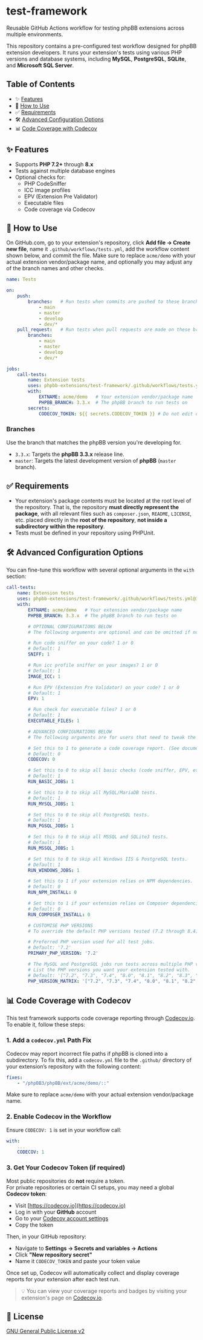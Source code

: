 # test-framework

Reusable GitHub Actions workflow for testing phpBB extensions across multiple environments.

This repository contains a pre-configured test workflow designed for phpBB extension developers. It runs your extension's tests using various PHP versions and database systems, including **MySQL**, **PostgreSQL**, **SQLite**, and **Microsoft SQL Server**.

## Table of Contents

- ✨ [Features](#-features)
- 🚀 [How to Use](#-how-to-use)
- ✅ [Requirements](#-requirements)
- 🛠 [Advanced Configuration Options](#-advanced-configuration-options)
- 📊 [Code Coverage with Codecov](#-code-coverage-with-codecov)

## ✨ Features

- Supports **PHP 7.2+** through **8.x**
- Tests against multiple database engines
- Optional checks for:
  - PHP CodeSniffer
  - ICC image profiles
  - EPV (Extension Pre Validator)
  - Executable files
  - Code coverage via Codecov

## 🚀 How to Use

On GitHub.com, go to your extension's repository, click **Add file → Create new file**, name it `.github/workflows/tests.yml`, add the workflow content shown below, and commit the file. Make sure to replace `acme/demo` with your actual extension vendor/package name, and optionally you may adjust any of the branch names and other checks.

```yaml
name: Tests

on:
    push:
        branches:   # Run tests when commits are pushed to these branches in your repo
            - main
            - master
            - develop
            - dev/*
    pull_request:   # Run tests when pull requests are made on these branches in your repo
        branches:
            - main
            - master
            - develop
            - dev/*

jobs:
    call-tests:
        name: Extension tests
        uses: phpbb-extensions/test-framework/.github/workflows/tests.yml@3.3.x  # Must match PHPBB_BRANCH
        with:
            EXTNAME: acme/demo   # Your extension vendor/package name
            PHPBB_BRANCH: 3.3.x  # The phpBB branch to run tests on
        secrets:
            CODECOV_TOKEN: ${{ secrets.CODECOV_TOKEN }} # Do not edit or remove this
```

### Branches

Use the branch that matches the phpBB version you're developing for.

- `3.3.x`: Targets the **phpBB 3.3.x** release line.
- `master`: Targets the latest development version of **phpBB** (`master` branch).

## ✅ Requirements

- Your extension's package contents must be located at the root level of the repository. That is, the repository **must directly represent the package**, with all relevant files such as `composer.json`, `README`, `LICENSE`, etc. placed directly in the **root of the repository**, **not inside a subdirectory within the repository**.
- Tests must be defined in your repository using PHPUnit.

## 🛠 Advanced Configuration Options

You can fine-tune this workflow with several optional arguments in the `with` section:

```yaml
call-tests:
    name: Extension tests
    uses: phpbb-extensions/test-framework/.github/workflows/tests.yml@3.3.x
    with:
        EXTNAME: acme/demo   # Your extension vendor/package name
        PHPBB_BRANCH: 3.3.x  # The phpBB branch to run tests on

        # OPTIONAL CONFIGURATIONS BELOW
        # The following arguments are optional and can be omitted if not needed.

        # Run code sniffer on your code? 1 or 0
        # Default: 1
        SNIFF: 1

        # Run icc profile sniffer on your images? 1 or 0
        # Default: 1
        IMAGE_ICC: 1

        # Run EPV (Extension Pre Validator) on your code? 1 or 0
        # Default: 1
        EPV: 1

        # Run check for executable files? 1 or 0
        # Default: 1
        EXECUTABLE_FILES: 1

        # ADVANCED CONFIGURATIONS BELOW
        # The following arguments are for users that need to tweak the workflow.

        # Set this to 1 to generate a code coverage report. (See documentation below.)
        # Default: 0
        CODECOV: 0

        # Set this to 0 to skip all basic checks (code sniffer, EPV, etc.)
        # Default: 1
        RUN_BASIC_JOBS: 1

        # Set this to 0 to skip all MySQL/MariaDB tests.
        # Default: 1
        RUN_MYSQL_JOBS: 1

        # Set this to 0 to skip all PostgreSQL tests.
        # Default: 1
        RUN_PGSQL_JOBS: 1

        # Set this to 0 to skip all MSSQL and SQLite3 tests.
        # Default: 1
        RUN_MSSQL_JOBS: 1

        # Set this to 0 to skip all Windows IIS & PostgreSQL tests.
        # Default: 1
        RUN_WINDOWS_JOBS: 1

        # Set this to 1 if your extension relies on NPM dependencies.
        # Default: 0
        RUN_NPM_INSTALL: 0

        # Set this to 1 if your extension relies on Composer dependencies.
        # Default: 0
        RUN_COMPOSER_INSTALL: 0

        # CUSTOMISE PHP VERSIONS
        # To override the default PHP versions tested (7.2 through 8.4):

        # Preferred PHP version used for all test jobs.
        # Default: '7.2'
        PRIMARY_PHP_VERSION: '7.2'

        # The MySQL and PostgreSQL jobs run tests across multiple PHP versions.
        # List the PHP versions you want your extension tested with.
        # Default: '["7.2", "7.3", "7.4", "8.0", "8.1", "8.2", "8.3", "8.4"]'
        PHP_VERSION_MATRIX: '["7.2", "7.3", "7.4", "8.0", "8.1", "8.2", "8.3", "8.4"]'
```

## 📊 Code Coverage with Codecov

This test framework supports code coverage reporting through [Codecov.io](https://codecov.io). To enable it, follow these steps:

### 1. Add a `codecov.yml` Path Fix

Codecov may report incorrect file paths if phpBB is cloned into a subdirectory. To fix this, add a `codecov.yml` file to the `.github/` directory of your extension’s repository with the following content:

```yaml
fixes:
    - "/phpBB3/phpBB/ext/acme/demo/::"
```

Make sure to replace `acme/demo` with your actual extension vendor/package name.

### 2. Enable Codecov in the Workflow

Ensure `CODECOV: 1` is set in your workflow call:

```yaml
with:
    ...
    CODECOV: 1
```

### 3. Get Your Codecov Token (if required)

Most public repositories do **not** require a token.  
For private repositories or certain CI setups, you may need a global **Codecov token**:

- Visit [https://codecov.io](https://codecov.io)
- Log in with your **GitHub** account
- Go to your [Codecov account settings](https://app.codecov.io/account/token)
- Copy the token

Then, in your GitHub repository:

- Navigate to **Settings → Secrets and variables → Actions**
- Click **"New repository secret"**
- Name it `CODECOV_TOKEN` and paste your token value

Once set up, Codecov will automatically collect and display coverage reports for your extension after each test run.

> 💡 You can view your coverage reports and badges by visiting your extension's page on [Codecov.io](https://codecov.io).

## 📄 License

[GNU General Public License v2](license.txt)
